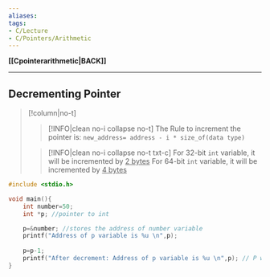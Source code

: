 ```yaml
---
aliases:
tags:
- C/Lecture
- C/Pointers/Arithmetic
---
```

**[[Cpointerarithmetic|BACK]]**

---
## Decrementing Pointer
>[!column|no-t]
>>[!INFO|clean no-i collapse no-t]
>> The Rule to increment the pointer is:
>> `new_address= address - i * size_of(data type)`
>
>>[!INFO|clean no-i collapse no-t txt-c]
>> For 32-bit `int` variable, it will be incremented by <u>2 bytes</u>
>> For 64-bit `int` variable, it will be incremented by <u>4 bytes</u>

```C
#include <stdio.h>

void main(){
    int number=50;
    int *p; //pointer to int

    p=&number; //stores the address of number variable
    printf("Address of p variable is %u \n",p);
    
    p=p-1;
    printf("After decrement: Address of p variable is %u \n",p); // P will now point to the immidiate previous location.
}
```